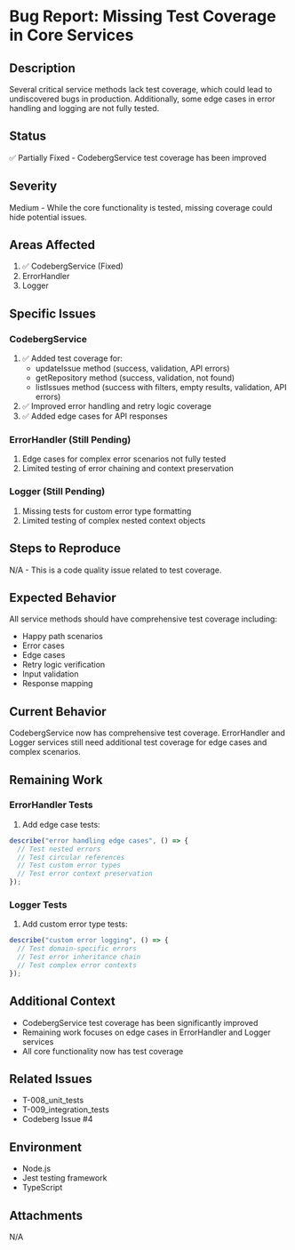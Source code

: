 # Bug Report: Missing Test Coverage in Core Services

## Description

Several critical service methods lack test coverage, which could lead to undiscovered bugs in production. Additionally, some edge cases in error handling and logging are not fully tested.

## Status

✅ Partially Fixed - CodebergService test coverage has been improved

## Severity

Medium - While the core functionality is tested, missing coverage could hide potential issues.

## Areas Affected

1. ✅ CodebergService (Fixed)
2. ErrorHandler
3. Logger

## Specific Issues

### CodebergService

1. ✅ Added test coverage for:
   - updateIssue method (success, validation, API errors)
   - getRepository method (success, validation, not found)
   - listIssues method (success with filters, empty results, validation, API errors)
2. ✅ Improved error handling and retry logic coverage
3. ✅ Added edge cases for API responses

### ErrorHandler (Still Pending)

1. Edge cases for complex error scenarios not fully tested
2. Limited testing of error chaining and context preservation

### Logger (Still Pending)

1. Missing tests for custom error type formatting
2. Limited testing of complex nested context objects

## Steps to Reproduce

N/A - This is a code quality issue related to test coverage.

## Expected Behavior

All service methods should have comprehensive test coverage including:

- Happy path scenarios
- Error cases
- Edge cases
- Retry logic verification
- Input validation
- Response mapping

## Current Behavior

CodebergService now has comprehensive test coverage. ErrorHandler and Logger services still need additional test coverage for edge cases and complex scenarios.

## Remaining Work

### ErrorHandler Tests

1. Add edge case tests:

```typescript
describe("error handling edge cases", () => {
  // Test nested errors
  // Test circular references
  // Test custom error types
  // Test error context preservation
});
```

### Logger Tests

1. Add custom error type tests:

```typescript
describe("custom error logging", () => {
  // Test domain-specific errors
  // Test error inheritance chain
  // Test complex error contexts
});
```

## Additional Context

- CodebergService test coverage has been significantly improved
- Remaining work focuses on edge cases in ErrorHandler and Logger services
- All core functionality now has test coverage

## Related Issues

- T-008_unit_tests
- T-009_integration_tests
- Codeberg Issue #4

## Environment

- Node.js
- Jest testing framework
- TypeScript

## Attachments

N/A
